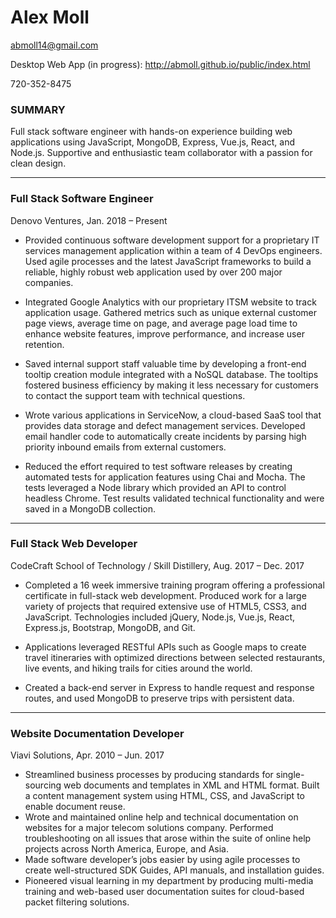 # Alex Moll 
abmoll14@gmail.com 

Desktop Web App (in progress):
http://abmoll.github.io/public/index.html

720-352-8475

### SUMMARY	

Full stack software engineer with hands-on experience building web applications using JavaScript, MongoDB, Express, Vue.js, React, and Node.js. Supportive and enthusiastic team collaborator with a passion for clean design.

___

### Full Stack Software Engineer 
Denovo Ventures,
Jan. 2018 – Present

* Provided continuous software development support for a proprietary IT
services management application within a team of 4 DevOps engineers. Used
agile processes and the latest JavaScript frameworks to build a reliable, highly
robust web application used by over 200 major companies.

* Integrated Google Analytics with our proprietary ITSM website to track
application usage. Gathered metrics such as unique external customer page
views, average time on page, and average page load time to enhance website
features, improve performance, and increase user retention.

* Saved internal support staff valuable time by developing a front-end tooltip
creation module integrated with a NoSQL database. The tooltips fostered
business efficiency by making it less necessary for customers to contact the
support team with technical questions.

* Wrote various applications in ServiceNow, a cloud-based SaaS tool that
provides data storage and defect management services. Developed email
handler code to automatically create incidents by parsing high priority inbound
emails from external customers.

* Reduced the effort required to test software releases by creating automated
tests for application features using Chai and Mocha. The tests leveraged a
Node library which provided an API to control headless Chrome. Test results
validated technical functionality and were saved in a MongoDB collection.

___

### Full Stack Web Developer
CodeCraft School of Technology / Skill Distillery,
Aug. 2017 – Dec. 2017

* Completed a 16 week immersive training program offering a professional
certificate in full-stack web development. Produced work for a large variety of
projects that required extensive use of HTML5, CSS3, and JavaScript.
Technologies included jQuery, Node.js, Vue.js, React, Express.js, Bootstrap,
MongoDB, and Git.

* Applications leveraged RESTful APIs such as Google maps to create travel
itineraries with optimized directions between selected restaurants, live events,
and hiking trails for cities around the world.

* Created a back-end server in Express to handle request and response routes,
and used MongoDB to preserve trips with persistent data.

___

### Website Documentation Developer
Viavi Solutions, Apr. 2010 – Jun. 2017

* Streamlined business processes by producing standards for single-sourcing web documents and templates in XML and HTML format. Built a content management system using HTML, CSS, and JavaScript to enable document reuse.
* Wrote and maintained online help and technical documentation on websites for a major telecom solutions company. Performed troubleshooting on all issues that arose within the suite of online help projects across North America, Europe, and Asia.
* Made software developer’s jobs easier by using agile processes to create well-structured SDK Guides, API manuals, and installation guides.
* Pioneered visual learning in my department by producing multi-media training and web-based user documentation suites for cloud-based packet filtering solutions.

